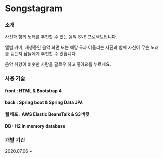 # Songstagram

[프로젝트 링크]: http://songstagram-env.eba-rhjikqps.us-east-2.elasticbeanstalk.com/	"Songstagram"



### 소개

사진과 함께 노래를 추천할 수 있는 음악 SNS 프로젝트입니다.

앨범 커버, 재생중인 음악 화면 또는 해당 곡과 어울리는 사진과 함께 자신이 무슨 노래를 듣는지 남들에게 추천할 수 있습니다.

음악 취향이 비슷한 사람을 팔로우 하고 좋아요를 누르세요.



### 사용 기술

#### front : HTML & Bootstrap 4

#### back : Spring boot & Spring Data JPA

#### 웹 배포 : AWS Elastic BeansTalk & S3 버킷

#### DB : H2 In memory database



### 개발 기간

2020.07.06 ~ 







